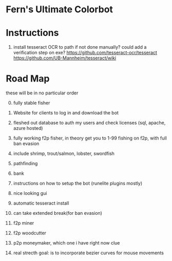 # Fern's Ultimate Colorbot

# Instructions

1) install tesseract OCR to path if not done manually?
    could add a verification step on exe?
    https://github.com/tesseract-ocr/tesseract
    https://github.com/UB-Mannheim/tesseract/wiki


# Road Map

these will be in no particular order

0) fully stable fisher
1) Website for clients to log in and download the bot
2) fleshed out database to auth my users and check licenses (sql, apache, azure hosted)
3) fully working f2p fisher, in theory get you to 1-99 fishing on f2p, with full ban evasion
4) include shrimp, trout/salmon, lobster, swordfish
5) pathfinding
6) bank
7) instructions on how to setup the bot (runelite plugins mostly)
8) nice looking gui
9) automatic tesseract install 
10) can take extended break(for ban evasion)
11) f2p miner
12) f2p woodcutter
13) p2p moneymaker, which one i have right now clue


20) real strecth goal: is to incorporate bezier curves for mouse movements